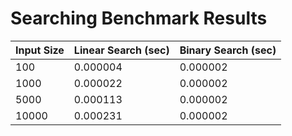 # Searching Benchmark Results

| Input Size | Linear Search (sec) | Binary Search (sec) |
|------------|---------------------|---------------------|
| 100 | 0.000004 | 0.000002 |
| 1000 | 0.000022 | 0.000002 |
| 5000 | 0.000113 | 0.000002 |
| 10000 | 0.000231 | 0.000002 |
